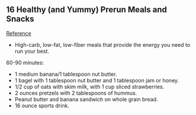 ## 16 Healthy (and Yummy) Prerun Meals and Snacks
[Reference](http://www.runnersworld.com/run-longer/16-healthy-and-yummy-prerun-meals-and-snacks)

- High-carb, low-fat, low-fiber meals that provide the energy you need to run your best.

60-90 minutes:

- 1 medium banana/1 tablespoon nut butter.
- 1 bagel with 1 tablespoon nut butter and 1 tablespoon jam or honey.
- 1/2 cup of oats with skim milk, with 1 cup sliced strawberries.
- 2 ounces pretzels with 2 tablespoons of hummus.
- Peanut butter and banana sandwich on whole grain bread.
- 16 ounce sports drink.
